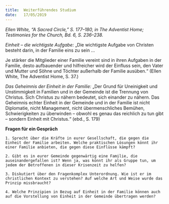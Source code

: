 ```yaml
---
title:  Weiterführendes Studium
date:   17/05/2019
---
```


_Ellen White, “A Sacred Circle,” S. 177–180, in The Adventist Home; Testimonies for the Church, Bd. 6, S. 236–238._

_Einheit – die wichtigste Aufgabe:_ „Die wichtigste Aufgabe von Christen besteht darin, in der Familie eins zu sein ...

Je stärker die Mitglieder einer Familie vereint sind in ihren Aufgaben in der Familie, desto aufbauender und hilfreicher wird der Einfluss sein, den Vater und Mutter und Söhne und Töchter außerhalb der Familie ausüben.“ (Ellen White, The Adventist Home, S. 37.)

_Das Geheimnis der Einheit in der Familie:_ „Der Grund für Uneinigkeit und Unstimmigkeit in Familien und in der Gemeinde ist die Trennung von Christus. Sich Christus zu nähern bedeutet, sich einander zu nähern. Das Geheimnis echter Einheit in der Gemeinde und in der Familie ist nicht Diplomatie, nicht Management, nicht übermenschliches Bemühen, Schwierigkeiten zu überwinden – obwohl es genau das reichlich zu tun gibt – sondern Einheit mit Christus.“ (ebd., S. 179)


**Fragen für ein Gespräch**

`1. Sprecht über die Kräfte in eurer Gesellschaft, die gegen die Einheit der Familie arbeiten. Welche praktischen Lösungen könnt ihr einer Familie anbieten, die gegen diese Einflüsse kämpft?`

`2. Gibt es in eurer Gemeinde gegenwärtig eine Familie, die auseinandergefallen ist? Wenn ja, was könnt ihr als Gruppe tun, um jedem der Betroffenen in dieser Krisenzeit zu helfen?`

`3. Diskutiert über den Fragenkomplex Unterordnung. Wie ist er im christlichen Kontext zu verstehen? Auf welche Art und Weise wurde das Prinzip missbraucht?`

`4. Welche Prinzipien in Bezug auf Einheit in der Familie können auch auf die Vorstellung von Einheit in der Gemeinde übertragen werden?`
